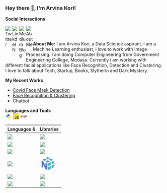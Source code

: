 ### Hey there 👋, I'm Arvina Kori!

**Social Interactions**

<a href="https://twitter.com/oyyarko">
  <img align="left" alt="Twitter" width="22px" src="https://cdn.jsdelivr.net/npm/simple-icons@v3/icons/twitter.svg" />
</a>
<a href="https://www.linkedin.com/in/arvinakori/">
  <img align="left" alt="LinkdeIN" width="22px" src="https://cdn.jsdelivr.net/npm/simple-icons@v3/icons/linkedin.svg" />
</a>
<a href="https://medium.com/@arvinakori">
  <img align="left" alt="Medium Blog" width="22px" src="https://cdn.jsdelivr.net/npm/simple-icons@3.0.1/icons/medium.svg" />
</a>
<a href="https://about.me/arvinakori">
  <img align="left" alt="About Me" width="22px" src="https://cdn.jsdelivr.net/npm/simple-icons@3.0.1/icons/about-dot-me.svg" />
</a>

<br />
<br />

**About Me:**
I am Arvina Kori, a Data Science aspirant. I am a Machine Learning enthusiast, i love to work with Image Processing. I am doing Computer Engineering from Government Engineering College, Modasa. Currently i am working with different facial applications like Face Recognition, Detection and Clustering.
I love to talk about Tech, Startup, Books, Slytherin and Dark Mystery.

**My Recent Works**
- [Covid Face Mask Detection](https://github.com/oyyarko/Covid-face-mask-detection)
- [Face Recognition & Clustering](https://github.com/oyyarko/Face-Recognition)
- Chatbot

**Languages and Tools**
<br />
<code><img height="20" src="https://raw.githubusercontent.com/github/explore/80688e429a7d4ef2fca1e82350fe8e3517d3494d/topics/python/python.png"></code>
<code><img height="20" src="https://raw.githubusercontent.com/github/explore/80688e429a7d4ef2fca1e82350fe8e3517d3494d/topics/javascript/javascript.png"></code>
<code><img height="20" src="https://raw.githubusercontent.com/github/explore/80688e429a7d4ef2fca1e82350fe8e3517d3494d/topics/git/git.png"></code>


Languages & | Libraries
------------ | -------------
<img align="center" height="80" src="https://img.icons8.com/color/96/000000/python.png" /> | <img align="center" height="50" src="https://hadoop.apache.org/hadoop-logo.jpg" />
<img align="center" height="50" src="https://github.com/valohai/ml-logos/blob/master/pandas.svg" /> | <img align="center" height="50" src="https://github.com/valohai/ml-logos/blob/master/tensorflow-layout.svg" />
<img align="center" height="50" src="https://encrypted-tbn0.gstatic.com/images?q=tbn%3AANd9GcTUFYXHVK5ww4AWyiT4UR2AKVFfX9rpk11TXQ&usqp=CAU" /> | <img align="center" height="50" src="https://notebooks.azure.com/troyliu0105/libraries/pytorch-tutorial/raw/logo/pytorch_logo.png" />
<img align="center" src="https://github.com/valohai/ml-logos/blob/master/matplotlib.svg" /> | <img align="center" height="50" src="https://github.com/valohai/ml-logos/blob/master/numpy.svg" />
<img align="center" height="50" src="https://github.com/valohai/ml-logos/blob/master/scikit-learn.svg" /> | <img align="center" height="50" src="https://github.com/valohai/ml-logos/blob/master/spark.svg" />
<img align="center" height="50" src="https://github.com/valohai/ml-logos/blob/master/imagenet.svg" /> | <img align="center" height="80" src="https://symbols.getvecta.com/stencil_90/35_opencv.84e0f9b370.svg" />

